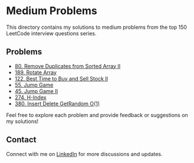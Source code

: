 # Medium Problems

This directory contains my solutions to medium problems from the top 150 LeetCode interview questions series.

## Problems

- [80. Remove Duplicates from Sorted Array II](../../java-solutions/medium/remove_duplicates2.java)
- [189. Rotate Array](../../java-solutions/medium/rotate_array.java)
- [122. Best Time to Buy and Sell Stock II](../../java-solutions/medium/best_time_to_buy_and_sell_stock_2.java)
- [55. Jump Game](../../java-solutions/medium/jump_game.java)
- [45. Jump Game II](../../java-solutions/medium/jump_game_2.java)
- [274. H-Index](../../java-solutions/medium/h_index.java)
- [380. Insert Delete GetRandom O(1)](../../java-solutions/medium/insert_delete_getrandom_o1.java)

Feel free to explore each problem and provide feedback or suggestions on my solutions!

## Contact

Connect with me on [LinkedIn](https://www.linkedin.com/in/roshan99/) for more discussions and updates.

